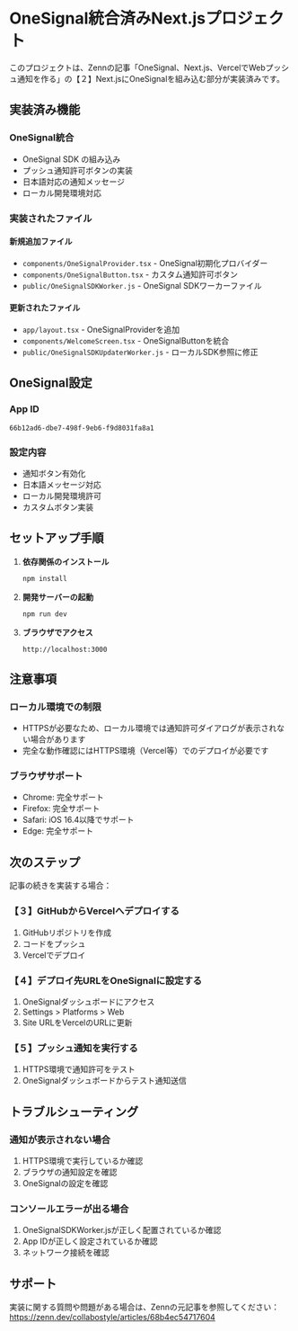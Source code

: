 # OneSignal統合済みNext.jsプロジェクト

このプロジェクトは、Zennの記事「OneSignal、Next.js、VercelでWebプッシュ通知を作る」の【２】Next.jsにOneSignalを組み込む部分が実装済みです。

## 実装済み機能

### OneSignal統合
- OneSignal SDK の組み込み
- プッシュ通知許可ボタンの実装
- 日本語対応の通知メッセージ
- ローカル開発環境対応

### 実装されたファイル

#### 新規追加ファイル
- `components/OneSignalProvider.tsx` - OneSignal初期化プロバイダー
- `components/OneSignalButton.tsx` - カスタム通知許可ボタン
- `public/OneSignalSDKWorker.js` - OneSignal SDKワーカーファイル

#### 更新されたファイル
- `app/layout.tsx` - OneSignalProviderを追加
- `components/WelcomeScreen.tsx` - OneSignalButtonを統合
- `public/OneSignalSDKUpdaterWorker.js` - ローカルSDK参照に修正

## OneSignal設定

### App ID
```
66b12ad6-dbe7-498f-9eb6-f9d8031fa8a1
```

### 設定内容
- 通知ボタン有効化
- 日本語メッセージ対応
- ローカル開発環境許可
- カスタムボタン実装

## セットアップ手順

1. **依存関係のインストール**
   ```bash
   npm install
   ```

2. **開発サーバーの起動**
   ```bash
   npm run dev
   ```

3. **ブラウザでアクセス**
   ```
   http://localhost:3000
   ```

## 注意事項

### ローカル環境での制限
- HTTPSが必要なため、ローカル環境では通知許可ダイアログが表示されない場合があります
- 完全な動作確認にはHTTPS環境（Vercel等）でのデプロイが必要です

### ブラウザサポート
- Chrome: 完全サポート
- Firefox: 完全サポート
- Safari: iOS 16.4以降でサポート
- Edge: 完全サポート

## 次のステップ

記事の続きを実装する場合：

### 【３】GitHubからVercelへデプロイする
1. GitHubリポジトリを作成
2. コードをプッシュ
3. Vercelでデプロイ

### 【４】デプロイ先URLをOneSignalに設定する
1. OneSignalダッシュボードにアクセス
2. Settings > Platforms > Web
3. Site URLをVercelのURLに更新

### 【５】プッシュ通知を実行する
1. HTTPS環境で通知許可をテスト
2. OneSignalダッシュボードからテスト通知送信

## トラブルシューティング

### 通知が表示されない場合
1. HTTPS環境で実行しているか確認
2. ブラウザの通知設定を確認
3. OneSignalの設定を確認

### コンソールエラーが出る場合
1. OneSignalSDKWorker.jsが正しく配置されているか確認
2. App IDが正しく設定されているか確認
3. ネットワーク接続を確認

## サポート

実装に関する質問や問題がある場合は、Zennの元記事を参照してください：
https://zenn.dev/collabostyle/articles/68b4ec54717604

